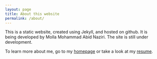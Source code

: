 ```yaml
---
layout: page
title: About this website
permalink: /about/
---
```



This is a static website, created using Jekyll, and hosted on github. It is being developed by Molla Mohammad Abid Naziri.
The site is still under development.

To learn more about me, go to my [homepage](/) or take a look at my [resume](https://tinyurl.com/abidnazirisami-cv).